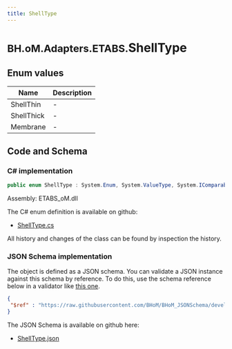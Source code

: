 ```yaml
---
title: ShellType
---
```


# <small>BH.oM.Adapters.ETABS.</small>**ShellType**



## Enum values

| Name            | Description                                                    |
|-----------------|----------------------------------------------------------------|
| ShellThin |  -  |
| ShellThick |  -  |
| Membrane |  -  |


## Code and Schema

### C# implementation

``` C# title="C#"
public enum ShellType : System.Enum, System.ValueType, System.IComparable, System.ISpanFormattable, System.IFormattable, System.IConvertible
```

Assembly: ETABS_oM.dll

The C# enum definition is available on github:

- [ShellType.cs](https://github.com/BHoM/ETABS_Toolkit/blob/develop/ETABS_oM/Enums\ShellType.cs)

All history and changes of the class can be found by inspection the history.
### JSON Schema implementation

The object is defined as a JSON schema. You can validate a JSON instance against this schema by reference. To do this, use the schema reference below in a validator like [this one](https://www.jsonschemavalidator.net/).

``` json title="JSON Schema"
{
 "$ref" : "https://raw.githubusercontent.com/BHoM/BHoM_JSONSchema/develop/ETABS_oM/ShellType.json"
}
```

The JSON Schema is available on github here:

- [ShellType.json](https://github.com/BHoM/BHoM_JSONSchema/blob/develop/ETABS_oM/ShellType.json)
